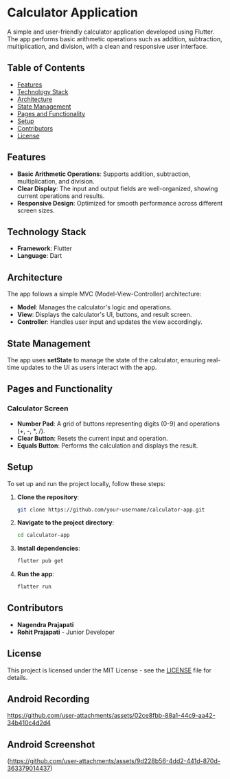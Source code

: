 


# Calculator Application

A simple and user-friendly calculator application developed using Flutter. The app performs basic arithmetic operations such as addition, subtraction, multiplication, and division, with a clean and responsive user interface.

## Table of Contents

- [Features](#features)
- [Technology Stack](#technology-stack)
- [Architecture](#architecture)
- [State Management](#state-management)
- [Pages and Functionality](#pages-and-functionality)
- [Setup](#setup)
- [Contributors](#contributors)
- [License](#license)

## Features

- **Basic Arithmetic Operations**: Supports addition, subtraction, multiplication, and division.
- **Clear Display**: The input and output fields are well-organized, showing current operations and results.
- **Responsive Design**: Optimized for smooth performance across different screen sizes.

## Technology Stack

- **Framework**: Flutter
- **Language**: Dart

## Architecture

The app follows a simple MVC (Model-View-Controller) architecture:

- **Model**: Manages the calculator's logic and operations.
- **View**: Displays the calculator's UI, buttons, and result screen.
- **Controller**: Handles user input and updates the view accordingly.

## State Management

The app uses **setState** to manage the state of the calculator, ensuring real-time updates to the UI as users interact with the app.

## Pages and Functionality

### Calculator Screen

- **Number Pad**: A grid of buttons representing digits (0-9) and operations (+, -, *, /).
- **Clear Button**: Resets the current input and operation.
- **Equals Button**: Performs the calculation and displays the result.

## Setup

To set up and run the project locally, follow these steps:

1. **Clone the repository**:

   ```bash
   git clone https://github.com/your-username/calculator-app.git
   ```

2. **Navigate to the project directory**:

   ```bash
   cd calculator-app
   ```

3. **Install dependencies**:

   ```bash
   flutter pub get
   ```

4. **Run the app**:

   ```bash
   flutter run
   ```

## Contributors

- **Nagendra Prajapati**
- **Rohit Prajapati** - Junior Developer

## License

This project is licensed under the MIT License - see the [LICENSE](LICENSE) file for details.


## Android Recording 


https://github.com/user-attachments/assets/02ce8fbb-88a1-44c9-aa42-34b410c4d2d4



## Android Screenshot

(https://github.com/user-attachments/assets/9d228b56-4dd2-441d-870d-363379014437)

